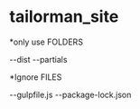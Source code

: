 # tailorman_site

*only use FOLDERS

  --dist
  --partials
 
*Ignore FILES

  --gulpfile.js
  --package-lock.json
